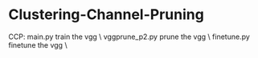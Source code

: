 # Clustering-Channel-Pruning

CCP:
main.py          train the vgg  \\
vggprune_p2.py   prune the vgg   \\
finetune.py      finetune the vgg   \\
